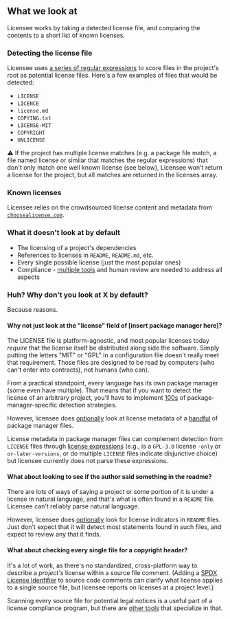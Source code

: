 ## What we look at

Licensee works by taking a detected license file, and comparing the contents to a short list of known licenses.

### Detecting the license file

Licensee uses [a series of regular expressions](https://github.com/benbalter/licensee/blob/master/lib/licensee/project_files/license_file.rb#L6-L43) to score files in the project's root as potential license files. Here's a few examples of files that would be detected:

* `LICENSE`
* `LICENCE`
* `license.md`
* `COPYING.txt`
* `LICENSE-MIT`
* `COPYRIGHT`
* `UNLICENSE`

:warning: If the project has multiple license matches (e.g. a package file match, a file named license or similar that matches the regular expressions) that don't only match one well known license (see below), Licensee won't return a license for the project, but all matches are returned in the licenses array.

### Known licenses

Licensee relies on the crowdsourced license content and metadata from [`choosealicense.com`](https://choosealicense.com).

### What it doesn't look at by default

* The licensing of a project's dependencies
* References to licenses in `README`, `README.md`, etc.
* Every single possible license (just the most popular ones)
* Compliance - [multiple tools](https://github.com/todogroup/awesome-oss-mgmt#licensing) and human review are needed to address all aspects

### Huh? Why don't you look at X by default?

Because reasons.

#### Why not just look at the "license" field of [insert package manager here]?

The LICENSE file is platform-agnostic, and most popular licenses today *require* that the license itself be distributed along side the software. Simply putting the letters "MIT" or "GPL" in a configuration file doesn't really meet that requirement. Those files are designed to be read by computers (who can't enter into contracts), not humans (who can).

From a practical standpoint, every language has its own package manager (some even have multiple). That means that if you want to detect the license of an arbitrary project, you'll have to implement [100s](https://github.com/github/linguist/tree/master/samples) of package-manager-specific detection strategies.

However, licensee does [optionally](https://github.com/benbalter/licensee/blob/master/docs/customizing.md) look at license metadata of a [handful](https://github.com/benbalter/licensee/blob/master/lib/licensee/project_files/package_manager_file.rb) of package manager files.

License metadata in package manager files can complement detection from `LICENSE` files through [license expressions](https://spdx.org/spdx-specification-21-web-version#h.jxpfx0ykyb60) (e.g., is a `GPL-3.0` license `-only` or `or-later-versions`, or do multiple `LICENSE` files indicate disjunctive choice) but licensee currently does not parse these expressions.

#### What about looking to see if the author said something in the readme?

There are lots of ways of saying a project or some portion of it is under a license in natural language, and that's what is often found in a `README` file. Licensee can't reliably parse natural language.

However, licensee does [optionally](https://github.com/benbalter/licensee/blob/master/docs/customizing.md) look for license indicators in `README` files. Just don't expect that it will detect most statements found in such files, and expect to review any that it finds.

#### What about checking every single file for a copyright header?

It's a lot of work, as there's no standardized, cross-platform way to describe a _project's_ license within a source file comment. (Adding a [SPDX License Idenfifier](https://spdx.org/using-spdx-license-identifier) to source code comments can clarify what license applies to a single source file, but licensee reports on licenses at a project level.)

Scanning every source file for potential legal notices is a useful part of a license compliance program, but there are [other tools](https://github.com/todogroup/awesome-oss-mgmt#licensing) that specialize in that.
